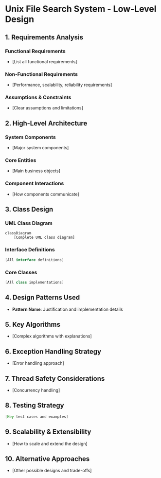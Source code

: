 # Unix File Search System - Low-Level Design

## 1. Requirements Analysis
### Functional Requirements
- [List all functional requirements]

### Non-Functional Requirements
- [Performance, scalability, reliability requirements]

### Assumptions & Constraints
- [Clear assumptions and limitations]

## 2. High-Level Architecture
### System Components
- [Major system components]

### Core Entities
- [Main business objects]

### Component Interactions
- [How components communicate]

## 3. Class Design

### UML Class Diagram
```mermaid
classDiagram
    [Complete UML class diagram]
```

### Interface Definitions
```java
[All interface definitions]
```

### Core Classes
```java
[All class implementations]
```

## 4. Design Patterns Used
- **Pattern Name**: Justification and implementation details

## 5. Key Algorithms
- [Complex algorithms with explanations]

## 6. Exception Handling Strategy
- [Error handling approach]

## 7. Thread Safety Considerations
- [Concurrency handling]

## 8. Testing Strategy
```java
[Key test cases and examples]
```

## 9. Scalability & Extensibility
- [How to scale and extend the design]

## 10. Alternative Approaches
- [Other possible designs and trade-offs]
